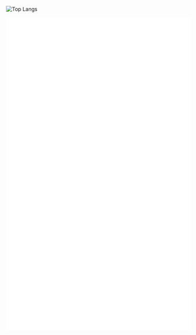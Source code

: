 ![Top Langs](https://github-readme-stats-6zi6-gt7vr6iao-gyoumis-projects.vercel.app/api/top-langs/?username=Gyoumi&count_private=true&hide=html,css)

![Metrics](./github-metrics.svg)
